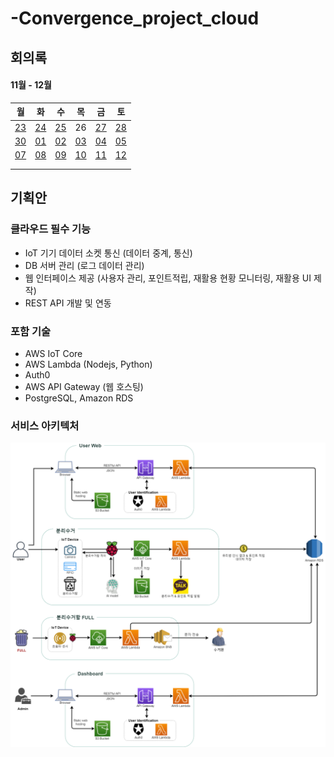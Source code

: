 # -Convergence_project_cloud





## 회의록



#### 11월 - 12월

| 월                            | 화                            | 수                            | 목                            | 금                            | 토                           |
| ----------------------------- | ----------------------------- | ----------------------------- | ----------------------------- | ----------------------------- | ----------------------------- |
| [23](meeting.md#회의록-201123) | [24](meeting.md#회의록-201124) | [25](meeting.md#회의록-201125) | 26 | [27](meeting.md#회의록-201127) | [28](meeting.md#회의록-201128) |
| [30](meeting.md#회의록-201130) | [01](meeting.md#회의록-201201) | [02](meeting.md#회의록-201202) | [03](meeting.md#회의록-201203) | [04](meeting.md#회의록-201204)  | [05](meeting.md#회의록-201205) |
| [07](meeting.md#회의록-201207) | [08](meeting.md#회의록-201208) | [09](meeting.md#회의록-201209) | [10](meeting.md#회의록-201210) | [11](meeting.md#회의록-201211) | [12](meeting.md#회의록-201212) |
|                               |                               |                               |                               |                               |                               |
|                               |                               |                               |                               |                               |                               |





## 기획안



### 클라우드 필수 기능

- IoT 기기 데이터 소켓 통신 (데이터 중계, 통신)
- DB 서버 관리 (로그 데이터 관리)
- 웹 인터페이스 제공 (사용자 관리, 포인트적립, 재활용 현황 모니터링, 재활용 UI 제작)
- REST API 개발 및 연동 



### 포함 기술

- AWS IoT Core
- AWS Lambda (Nodejs, Python)
- Auth0
- AWS API Gateway (웹 호스팅)
- PostgreSQL, Amazon RDS



### 서비스 아키텍처

![아키텍처](./img/[융복합_5조]데이터_아키텍처_찐최종.png)